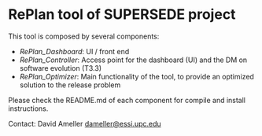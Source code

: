 # RePlan tool of SUPERSEDE project

This tool is composed by several components:

- *RePlan_Dashboard*: UI / front end
- *RePlan_Controller*: Access point for the dashboard (UI) and the DM on software evolution (T3.3)
- *RePlan_Optimizer*: Main functionality of the tool, to provide an optimized solution to the release problem

Please check the README.md of each component for compile and install instructions.

Contact: David Ameller <dameller@essi.upc.edu>

